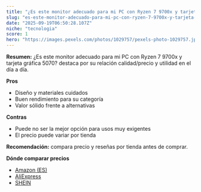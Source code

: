 ```yaml
---
title: "¿Es este monitor adecuado para mi PC con Ryzen 7 9700x y tarjeta gráfica 5070?"
slug: "es-este-monitor-adecuado-para-mi-pc-con-ryzen-7-9700x-y-tarjeta-grafica-5070"
date: "2025-09-19T06:50:28.107Z"
niche: "tecnologia"
score: 1
hero: "https://images.pexels.com/photos/1029757/pexels-photo-1029757.jpeg?auto=compress&cs=tinysrgb&fit=crop&h=627&w=1200&auto=compress&cs=tinysrgb&w=1200&h=675&fit=crop"
---
```


**Resumen:** ¿Es este monitor adecuado para mi PC con Ryzen 7 9700x y tarjeta gráfica 5070? destaca por su relación calidad/precio y utilidad en el día a día.

**Pros**
- Diseño y materiales cuidados
- Buen rendimiento para su categoría
- Valor sólido frente a alternativas

**Contras**
- Puede no ser la mejor opción para usos muy exigentes
- El precio puede variar por tienda

**Recomendación:** compara precio y reseñas por tienda antes de comprar.

**Dónde comparar precios**
- [Amazon (ES)](https://www.amazon.es/s?k=%C2%BFEs%20este%20monitor%20adecuado%20para%20mi%20PC%20con%20Ryzen%207%209700x%20y%20tarjeta%20gr%C3%A1fica%205070%3F&tag=teknovashop25-21)
- [AliExpress](https://www.aliexpress.com/wholesale?SearchText=%C2%BFEs%20este%20monitor%20adecuado%20para%20mi%20PC%20con%20Ryzen%207%209700x%20y%20tarjeta%20gr%C3%A1fica%205070%3F)
- [SHEIN](https://www.shein.com/pdsearch/%C2%BFEs%20este%20monitor%20adecuado%20para%20mi%20PC%20con%20Ryzen%207%209700x%20y%20tarjeta%20gr%C3%A1fica%205070%3F)